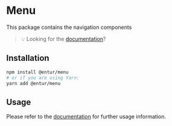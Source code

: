 # Menu

This package contains the navigation components

> 💡 Looking for the [documentation](https://linje.entur.no/komponenter/navigasjon/top-navigation)?

## Installation

```sh
npm install @entur/menu
# or if you are using Yarn:
yarn add @entur/menu
```

## Usage

Please refer to the [documentation](https://linje.entur.no/komponenter/navigasjon/top-navigation) for further usage information.
